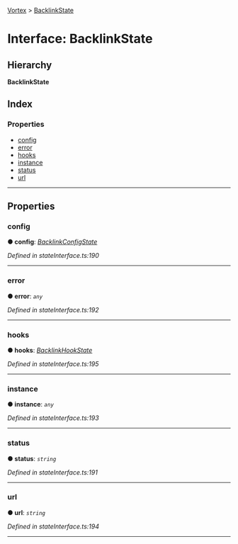 [Vortex](../README.md) > [BacklinkState](../interfaces/backlinkstate.md)

# Interface: BacklinkState

## Hierarchy

**BacklinkState**

## Index

### Properties

* [config](backlinkstate.md#config)
* [error](backlinkstate.md#error)
* [hooks](backlinkstate.md#hooks)
* [instance](backlinkstate.md#instance)
* [status](backlinkstate.md#status)
* [url](backlinkstate.md#url)

---

## Properties

<a id="config"></a>

###  config

**● config**: *[BacklinkConfigState](backlinkconfigstate.md)*

*Defined in stateInterface.ts:190*

___
<a id="error"></a>

###  error

**● error**: *`any`*

*Defined in stateInterface.ts:192*

___
<a id="hooks"></a>

###  hooks

**● hooks**: *[BacklinkHookState](backlinkhookstate.md)*

*Defined in stateInterface.ts:195*

___
<a id="instance"></a>

###  instance

**● instance**: *`any`*

*Defined in stateInterface.ts:193*

___
<a id="status"></a>

###  status

**● status**: *`string`*

*Defined in stateInterface.ts:191*

___
<a id="url"></a>

###  url

**● url**: *`string`*

*Defined in stateInterface.ts:194*

___

